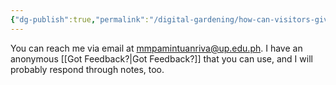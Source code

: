 ```yaml
---
{"dg-publish":true,"permalink":"/digital-gardening/how-can-visitors-give-feedback-and-how-will-you-respond/","created":"2024-07-29T10:22:08.609+08:00","updated":"2024-08-01T08:16:16.893+08:00"}
---
```



You can reach me via email at mmpamintuanriva@up.edu.ph. I have an anonymous [[Got Feedback?\|Got Feedback?]] that you can use, and I will probably respond through notes, too.